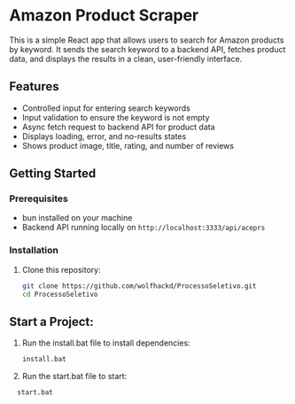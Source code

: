 # Amazon Product Scraper

This is a simple React app that allows users to search for Amazon products by keyword. It sends the search keyword to a backend API, fetches product data, and displays the results in a clean, user-friendly interface.

## Features

- Controlled input for entering search keywords
- Input validation to ensure the keyword is not empty
- Async fetch request to backend API for product data
- Displays loading, error, and no-results states
- Shows product image, title, rating, and number of reviews

## Getting Started

### Prerequisites

- bun installed on your machine
- Backend API running locally on `http://localhost:3333/api/aceprs`

### Installation

1. Clone this repository:
   ```bash
   git clone https://github.com/wolfhackd/ProcessoSeletivo.git
   cd ProcessoSeletivo
   ```

## Start a Project:

1. Run the install.bat file to install dependencies:
   ```bash
   install.bat
   ```
2. Run the start.bat file to start:

```bash
  start.bat
```
